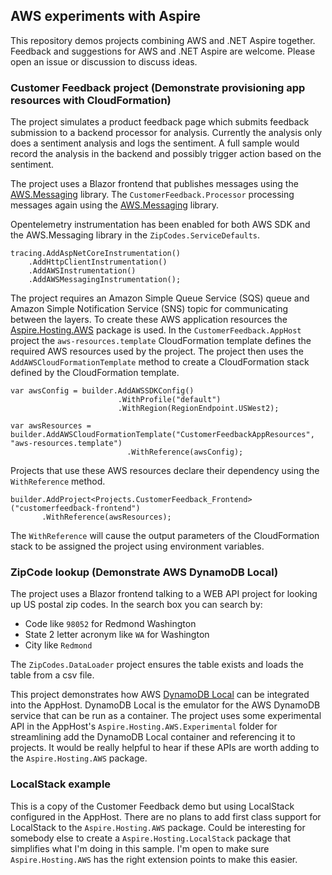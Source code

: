 ## AWS experiments with Aspire

This repository demos projects combining AWS and .NET Aspire together. Feedback and suggestions
for AWS and .NET Aspire are welcome. Please open an issue or discussion to discuss ideas.


### Customer Feedback project (Demonstrate provisioning app resources with CloudFormation)

The project simulates a product feedback page which submits feedback submission to a backend 
processor for analysis. Currently the analysis only does a sentiment analysis and logs the
sentiment. A full sample would record the analysis in the backend and 
possibly trigger action based on the sentiment.

The project uses a Blazor frontend that publishes messages using the [AWS.Messaging](https://github.com/awslabs/aws-dotnet-messaging)
library. The `CustomerFeedback.Processor` processing messages again using the [AWS.Messaging](https://github.com/awslabs/aws-dotnet-messaging)
library.

Opentelemetry instrumentation has been enabled for both AWS SDK and the AWS.Messaging library
in the `ZipCodes.ServiceDefaults`.

```
tracing.AddAspNetCoreInstrumentation()
    .AddHttpClientInstrumentation()
    .AddAWSInstrumentation()
    .AddAWSMessagingInstrumentation();
```

The project requires an Amazon Simple Queue Service (SQS) queue and Amazon Simple Notification Service (SNS)
topic for communicating between the layers. To create these AWS application resources the [Aspire.Hosting.AWS](https://www.nuget.org/packages/Aspire.Hosting.AWS)
package is used. In the `CustomerFeedback.AppHost` project the `aws-resources.template` CloudFormation template defines
the required AWS resources used by the project. The project then uses the `AddAWSCloudFormationTemplate` method
to create a CloudFormation stack defined by the CloudFormation template.

```
var awsConfig = builder.AddAWSSDKConfig()
                        .WithProfile("default")
                        .WithRegion(RegionEndpoint.USWest2);

var awsResources = builder.AddAWSCloudFormationTemplate("CustomerFeedbackAppResources", "aws-resources.template")
                          .WithReference(awsConfig);
```

Projects that use these AWS resources declare their dependency using the `WithReference` method.

```
builder.AddProject<Projects.CustomerFeedback_Frontend>("customerfeedback-frontend")
       .WithReference(awsResources);
```

The `WithReference` will cause the output parameters of the CloudFormation stack to be assigned the 
project using environment variables.

### ZipCode lookup (Demonstrate AWS DynamoDB Local)

The project uses a Blazor frontend talking to a WEB API project for looking up US postal zip codes. In the search
box you can search by:
* Code like `98052` for Redmond Washington
* State 2 letter acronym like `WA` for Washington
* City like `Redmond`

The `ZipCodes.DataLoader` project ensures the table exists and loads the table from a csv file.

This project demonstrates how AWS [DynamoDB Local](https://docs.aws.amazon.com/amazondynamodb/latest/developerguide/DynamoDBLocal.html) 
can be integrated into the AppHost. DynamoDB Local is the emulator for the AWS DynamoDB service
that can be run as a container. The project uses some experimental API in the AppHost's `Aspire.Hosting.AWS.Experimental`
folder for streamlining add the DynamoDB Local container and referencing it to projects. It would be really 
helpful to hear if these APIs are worth adding to the `Aspire.Hosting.AWS` package.


### LocalStack example

This is a copy of the Customer Feedback demo but using LocalStack configured in the AppHost. There are no plans to add
first class support for LocalStack to the `Aspire.Hosting.AWS` package. Could be interesting for somebody else
to create a `Aspire.Hosting.LocalStack` package that simplifies what I'm doing in this sample. I'm open to make sure
`Aspire.Hosting.AWS` has the right extension points to make this easier.